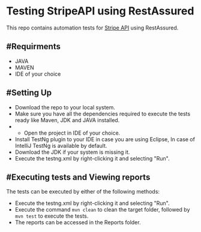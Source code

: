 # **Testing StripeAPI using RestAssured**

This repo contains automation tests for [Stripe API](https://docs.stripe.com/api) using RestAssured.

## **#Requirments**
- JAVA
- MAVEN 
- IDE of your choice

## **#Setting Up**

- Download the repo to your local system.
- Make sure you have all the dependencies required to execute the tests ready like Maven, JDK and JAVA installed.
- - Open the project in IDE of your choice.
- Install TestNg plugin to your IDE in case you are using Eclipse, In case of IntelliJ TestNg is available by default.
- Download the JDK if your system is missing it.
- Execute the testng.xml by right-clicking it and selecting "Run".

## **#Executing tests and Viewing reports**
The tests can be executed by either of the following methods:
- Execute the testng.xml by right-clicking it and selecting "Run".
- Execute the command `mvn clean` to clean the target folder, followed by `mvn test` to execute the tests.
- The reports can be accessed in the Reports folder.

